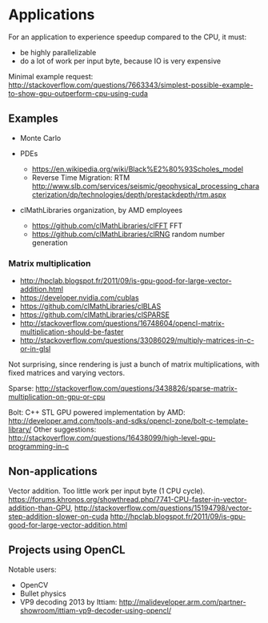 # Applications

For an application to experience speedup compared to the CPU, it must:

- be highly parallelizable
- do a lot of work per input byte, because IO is very expensive

Minimal example request: <http://stackoverflow.com/questions/7663343/simplest-possible-example-to-show-gpu-outperform-cpu-using-cuda>

## Examples

-   Monte Carlo

-   PDEs

    - <https://en.wikipedia.org/wiki/Black%E2%80%93Scholes_model>
    - Reverse Time Migration: RTM <http://www.slb.com/services/seismic/geophysical_processing_characterization/dp/technologies/depth/prestackdepth/rtm.aspx>

-   clMathLibraries organization, by AMD employees

    -   <https://github.com/clMathLibraries/clFFT> FFT
    -   <https://github.com/clMathLibraries/clRNG> random number generation

### Matrix multiplication

- <http://hpclab.blogspot.fr/2011/09/is-gpu-good-for-large-vector-addition.html>
- <https://developer.nvidia.com/cublas>
- <https://github.com/clMathLibraries/clBLAS>
- <https://github.com/clMathLibraries/clSPARSE>
- <http://stackoverflow.com/questions/16748604/opencl-matrix-multiplication-should-be-faster>
- <http://stackoverflow.com/questions/33086029/multiply-matrices-in-c-or-in-glsl>

Not surprising, since rendering is just a bunch of matrix multiplications, with fixed matrices and varying vectors.

Sparse: <http://stackoverflow.com/questions/3438826/sparse-matrix-multiplication-on-gpu-or-cpu>

Bolt: C++ STL GPU powered implementation by AMD: <http://developer.amd.com/tools-and-sdks/opencl-zone/bolt-c-template-library/> Other suggestions: <http://stackoverflow.com/questions/16438099/high-level-gpu-programming-in-c>

## Non-applications

Vector addition. Too little work per input byte (1 CPU cycle). <https://forums.khronos.org/showthread.php/7741-CPU-faster-in-vector-addition-than-GPU>, <http://stackoverflow.com/questions/15194798/vector-step-addition-slower-on-cuda> <http://hpclab.blogspot.fr/2011/09/is-gpu-good-for-large-vector-addition.html>

## Projects using OpenCL

Notable users:

- OpenCV
- Bullet physics
- VP9 decoding 2013 by Ittiam: <http://malideveloper.arm.com/partner-showroom/ittiam-vp9-decoder-using-opencl/>
